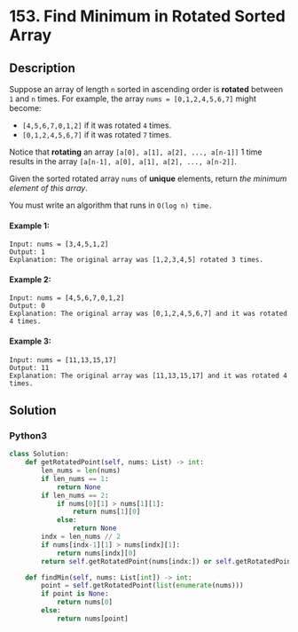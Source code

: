 # 153. Find Minimum in Rotated Sorted Array

## Description
Suppose an array of length `n` sorted in ascending order is **rotated** between `1` and `n` times. For example, the array `nums = [0,1,2,4,5,6,7]` might become:

* `[4,5,6,7,0,1,2]` if it was rotated `4` times.
* `[0,1,2,4,5,6,7]` if it was rotated `7` times.

Notice that **rotating** an array `[a[0], a[1], a[2], ..., a[n-1]]` 1 time results in the array `[a[n-1], a[0], a[1], a[2], ..., a[n-2]]`.

Given the sorted rotated array `nums` of **unique** elements, return *the minimum element of this array*.

You must write an algorithm that runs in `O(log n) time.`

#### Example 1:
```
Input: nums = [3,4,5,1,2]
Output: 1
Explanation: The original array was [1,2,3,4,5] rotated 3 times.
```

#### Example 2:
```
Input: nums = [4,5,6,7,0,1,2]
Output: 0
Explanation: The original array was [0,1,2,4,5,6,7] and it was rotated 4 times.
```

#### Example 3:
```
Input: nums = [11,13,15,17]
Output: 11
Explanation: The original array was [11,13,15,17] and it was rotated 4 times. 
```


## Solution

### Python3
```python
class Solution:
    def getRotatedPoint(self, nums: List) -> int:
        len_nums = len(nums)
        if len_nums == 1:
            return None
        if len_nums == 2:
            if nums[0][1] > nums[1][1]:
                return nums[1][0]
            else:
                return None
        indx = len_nums // 2
        if nums[indx-1][1] > nums[indx][1]:
            return nums[indx][0]
        return self.getRotatedPoint(nums[indx:]) or self.getRotatedPoint(nums[:indx])

    def findMin(self, nums: List[int]) -> int:
        point = self.getRotatedPoint(list(enumerate(nums)))
        if point is None:
            return nums[0]
        else:
            return nums[point]
```